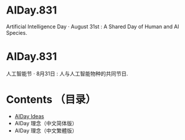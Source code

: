 # AIDay.831
Artificial Intelligence Day · August 31st :  A Shared Day of Human and AI Species.
# AIDay.831
人工智能节 · 8月31日 :  人与人工智能物种的共同节日.
# Contents （目录）
<ul>
<li><a href="AIDay831/AIDay.831/blob/master/AIDay.ideas.en">AIDay Ideas</a></li>
<li>AIDay 理念（中文简体版）</li>
<li>AIDay 理念（中文繁體版）</li>
</ul>
